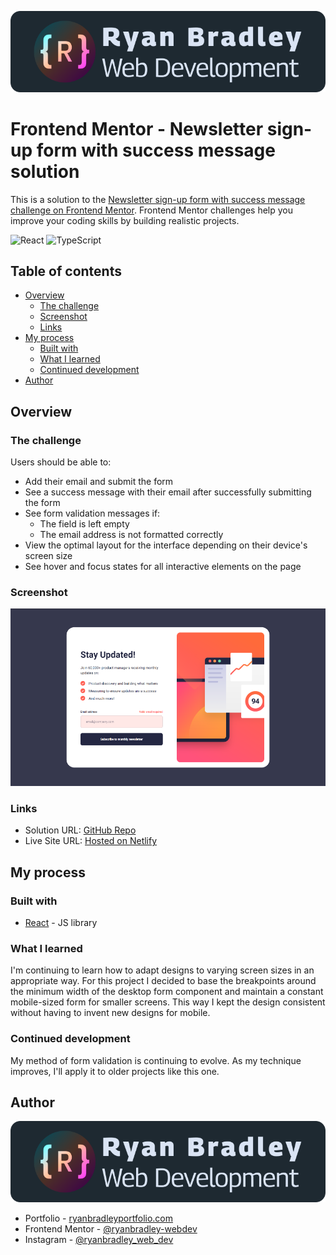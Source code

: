 [![ryanbradleywebdev.com](./documentation/web-dev-logo.svg)](https://ryanbradleywebdev.com)

# Frontend Mentor - Newsletter sign-up form with success message solution

This is a solution to the [Newsletter sign-up form with success message challenge on Frontend Mentor](https://www.frontendmentor.io/challenges/newsletter-signup-form-with-success-message-3FC1AZbNrv). Frontend Mentor challenges help you improve your coding skills by building realistic projects. 

![React](https://img.shields.io/badge/react-%2320232a.svg?style=for-the-badge&logo=react&logoColor=%2361DAFB)
![TypeScript](https://img.shields.io/badge/typescript-%23007ACC.svg?style=for-the-badge&logo=typescript&logoColor=white)

## Table of contents

- [Overview](#overview)
  - [The challenge](#the-challenge)
  - [Screenshot](#screenshot)
  - [Links](#links)
- [My process](#my-process)
  - [Built with](#built-with)
  - [What I learned](#what-i-learned)
  - [Continued development](#continued-development)
- [Author](#author)

## Overview

### The challenge

Users should be able to:

- Add their email and submit the form
- See a success message with their email after successfully submitting the form
- See form validation messages if:
  - The field is left empty
  - The email address is not formatted correctly
- View the optimal layout for the interface depending on their device's screen size
- See hover and focus states for all interactive elements on the page

### Screenshot

![](./documentation/screenshot.png)

### Links

- Solution URL: [GitHub Repo](https://github.com/ryanbradley-webdev/newsletter-signup)
- Live Site URL: [Hosted on Netlify](https://newsletter-signup-rbwd.netlify.app/)

## My process

### Built with

- [React](https://reactjs.org/) - JS library

### What I learned

I'm continuing to learn how to adapt designs to varying screen sizes in an appropriate way. For this project I decided to base the breakpoints around the minimum width of the desktop form component and maintain a constant mobile-sized form for smaller screens. This way I kept the design consistent without having to invent new designs for mobile.

### Continued development

My method of form validation is continuing to evolve. As my technique improves, I'll apply it to older projects like this one.

## Author

[![ryanbradleywebdev.com](./documentation/web-dev-logo.svg)](https://ryanbradleywebdev.com)

- Portfolio - [ryanbradleyportfolio.com](https://ryanbradleyportfolio.com)
- Frontend Mentor - [@ryanbradley-webdev](https://www.frontendmentor.io/profile/ryanbradley-webdev)
- Instagram - [@ryanbradley_web_dev](https://www.instagram.com/ryanbradley_web_dev/)
